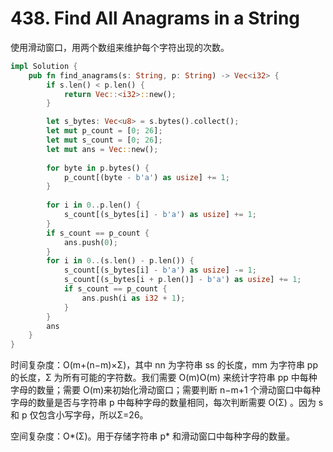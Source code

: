 # 438. Find All Anagrams in a String

使用滑动窗口，用两个数组来维护每个字符出现的次数。

```rust
impl Solution {
    pub fn find_anagrams(s: String, p: String) -> Vec<i32> {
        if s.len() < p.len() {
            return Vec::<i32>::new();
        }

        let s_bytes: Vec<u8> = s.bytes().collect();
        let mut p_count = [0; 26];
        let mut s_count = [0; 26]; 
        let mut ans = Vec::new();
        
        for byte in p.bytes() {
            p_count[(byte - b'a') as usize] += 1;
        }
        
        for i in 0..p.len() {
            s_count[(s_bytes[i] - b'a') as usize] += 1;
        }
        if s_count == p_count {
            ans.push(0);
        }
        for i in 0..(s.len() - p.len()) {
            s_count[(s_bytes[i] - b'a') as usize] -= 1;
            s_count[(s_bytes[i + p.len()] - b'a') as usize] += 1;
            if s_count == p_count {
                ans.push(i as i32 + 1);
            }
        }
        ans
    }
}
```

时间复杂度：O(m+(n−m)×Σ)，其中 nn 为字符串 ss 的长度，mm 为字符串 pp 的长度，Σ 为所有可能的字符数。我们需要 O(m)O(m) 来统计字符串 pp 中每种字母的数量；需要 O(m)来初始化滑动窗口；需要判断 n−m+1 个滑动窗口中每种字母的数量是否与字符串 p 中每种字母的数量相同，每次判断需要 O(Σ) 。因为 s 和 p 仅包含小写字母，所以Σ=26。

空间复杂度：O*(Σ)。用于存储字符串 p* 和滑动窗口中每种字母的数量。